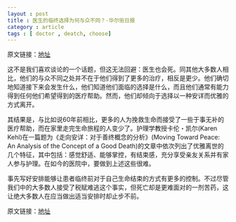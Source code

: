 ```yaml
---
layout : post
title : 医生的临终选择为何与众不同？-华尔街日报
category : article
tags : [ doctor , deatch, choose]
---
```


原文链接：[地址](http://cn.wsj.com/gb/20120307/hea074016.asp)


这不是我们喜欢谈论的一个话题，但这无法回避：医生也会死。同其他大多数人相比，他们的与众不同之处并不在于他们得到了更多的治疗，相反是更少。他们确切地知道接下来会发生什么，他们知道他们面临的选择是什么，而且他们通常有能力得到任何他们希望得到的医疗帮助。然而，他们却倾向于选择以一种安详而优雅的方式离开。

其结果是，与比如说60年前相比，更多的人为挽救生命而接受了一些于事无补的医疗帮助，而在家里走完生命旅程的人变少了。护理学教授卡伦・凯尔(Karen Kehl)在一篇题为《走向安详：对于善终概念的分析》(Moving Toward Peace: An Analysis of the Concept of a Good Death)的文章中依次列出了优雅离世的几个特征，其中包括：感觉舒适、能够掌控，有结束感，充分享受亲友关系并有家人参与护理。在如今的医院中，要做到上述这些很难。

事先写好安排能够让患者临终前对于自己生命结束的方式有更多的控制。不过尽管我们中的大多数人接受了税赋难逃这个事实，但死亡却是更难面对的一剂苦药，这让绝大多数人在应当做出适当安排时却止步不前。

原文链接：[地址](http://cn.wsj.com/gb/20120307/hea074016.asp)

